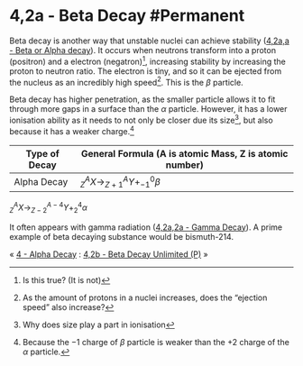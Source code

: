 # 4,2a - Beta Decay #Permanent 
Beta decay is another way that unstable nuclei can achieve stability ([4,2a,a - Beta or Alpha decay](4,2a,a%20-%20Beta%20or%20Alpha%20decay)). It occurs when neutrons transform into a proton (positron) and a electron (negatron)[^2], increasing stability by increasing the proton to neutron ratio. The electron is tiny, and so it can be ejected from the nucleus as an incredibly high speed[^3]. This is the $\beta$ particle.

Beta decay has higher penetration, as the smaller particle allows it to fit through more gaps in a surface than the $\alpha$ particle. However, it has a lower ionisation ability as it needs to not only be closer due its size[^4], but also because it has a weaker charge.[^5]

Type of Decay | General Formula (A is atomic Mass, Z is atomic number)
--- | ---
Alpha Decay | $^A_{Z}X\to^A_{Z+1}Y+^0_{-1}\beta$

$^A_{Z}X\to^{A-4}_{Z-2}Y+^4_{2}\alpha$

It often appears with gamma radiation ([4,2a,2a - Gamma Decay](4,2a,2a%20-%20Gamma%20Decay)). A prime example of beta decaying substance would be bismuth-214.

« [4 - Alpha Decay](4%20-%20Alpha%20Decay) : [4,2b - Beta Decay Unlimited (P)](4,2b%20-%20Beta%20Decay%20Unlimited%20(P)) »

[^1]: Why then, does it sometimes undergo beta decay and sometimes alpha decay
[^2]: Is this true? (It is not)
[^3]: As the amount of protons in a nuclei increases, does the “ejection speed” also increase?
[^4]: Why does size play a part in ionisation
[^5]:Because the $-1$ charge of $\beta$ particle is weaker than the $+2$ charge of the $\alpha$ particle.
